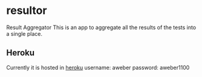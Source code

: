 resultor
========

Result Aggregator
This is an app to aggregate all the results of the tests into a single place.

## Heroku
Currently it is hosted in [heroku](http://resultor.herokuapp.com/)
username: aweber
password: aweber1100
